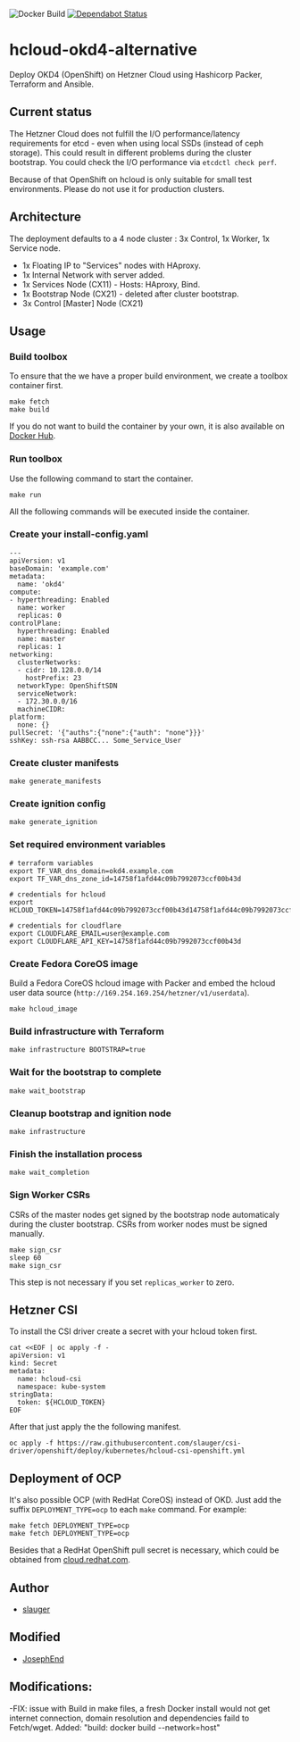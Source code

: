 ![Docker Build](https://github.com/slauger/hcloud-okd4/workflows/Docker%20Build/badge.svg) [![Dependabot Status](https://api.dependabot.com/badges/status?host=github&repo=slauger/hcloud-okd4)](https://dependabot.com)


# hcloud-okd4-alternative

Deploy OKD4 (OpenShift) on Hetzner Cloud using Hashicorp Packer, Terraform and Ansible.

## Current status

The Hetzner Cloud does not fulfill the I/O performance/latency requirements for etcd - even when using local SSDs (instead of ceph storage). This could result in different problems during the cluster bootstrap. You could check the I/O performance via `etcdctl check perf`.

Because of that OpenShift on hcloud is only suitable for small test environments. Please do not use it for production clusters.

## Architecture

The deployment defaults to a 4 node cluster : 3x Control, 1x Worker, 1x Service node.

- 1x Floating IP to "Services" nodes with HAproxy.
- 1x Internal Network with server added.
- 1x Services Node (CX11) - Hosts: HAproxy, Bind.
- 1x Bootstrap Node (CX21) - deleted after cluster bootstrap.
- 3x Control [Master] Node (CX21)

## Usage

### Build toolbox

To ensure that the we have a proper build environment, we create a toolbox container first.

```
make fetch
make build
```

If you do not want to build the container by your own, it is also available on [Docker Hub](https://hub.docker.com/repository/docker/cmon2k/openshift-toolbox).

### Run toolbox

Use the following command to start the container.

```
make run
```

All the following commands will be executed inside the container.

### Create your install-config.yaml

```
---
apiVersion: v1
baseDomain: 'example.com'
metadata:
  name: 'okd4'
compute:
- hyperthreading: Enabled
  name: worker
  replicas: 0
controlPlane:
  hyperthreading: Enabled
  name: master
  replicas: 1
networking:
  clusterNetworks:
  - cidr: 10.128.0.0/14
    hostPrefix: 23
  networkType: OpenShiftSDN
  serviceNetwork:
  - 172.30.0.0/16
  machineCIDR:
platform:
  none: {}
pullSecret: '{"auths":{"none":{"auth": "none"}}}'
sshKey: ssh-rsa AABBCC... Some_Service_User
```

### Create cluster manifests

```
make generate_manifests
```

### Create ignition config

```
make generate_ignition
```

### Set required environment variables

```
# terraform variables
export TF_VAR_dns_domain=okd4.example.com
export TF_VAR_dns_zone_id=14758f1afd44c09b7992073ccf00b43d

# credentials for hcloud
export HCLOUD_TOKEN=14758f1afd44c09b7992073ccf00b43d14758f1afd44c09b7992073ccf00b43d

# credentials for cloudflare
export CLOUDFLARE_EMAIL=user@example.com
export CLOUDFLARE_API_KEY=14758f1afd44c09b7992073ccf00b43d
```

### Create Fedora CoreOS image

Build a Fedora CoreOS hcloud image with Packer and embed the hcloud user data source (`http://169.254.169.254/hetzner/v1/userdata`).

```
make hcloud_image
```

### Build infrastructure with Terraform

```
make infrastructure BOOTSTRAP=true
```

### Wait for the bootstrap to complete

```
make wait_bootstrap
```

### Cleanup bootstrap and ignition node

```
make infrastructure
```

### Finish the installation process

```
make wait_completion
```

### Sign Worker CSRs

CSRs of the master nodes get signed by the bootstrap node automaticaly during the cluster bootstrap. CSRs from worker nodes must be signed manually.

```
make sign_csr
sleep 60
make sign_csr
```

This step is not necessary if you set `replicas_worker` to zero.

## Hetzner CSI

To install the CSI driver create a secret with your hcloud token first.

```
cat <<EOF | oc apply -f -
apiVersion: v1
kind: Secret
metadata:
  name: hcloud-csi
  namespace: kube-system
stringData:
  token: ${HCLOUD_TOKEN}
EOF
```

After that just apply the the following manifest.

```
oc apply -f https://raw.githubusercontent.com/slauger/csi-driver/openshift/deploy/kubernetes/hcloud-csi-openshift.yml
```

## Deployment of OCP

It's also possible OCP (with RedHat CoreOS) instead of OKD. Just add the suffix `DEPLOYMENT_TYPE=ocp` to each `make` command. For example:

```
make fetch DEPLOYMENT_TYPE=ocp
make fetch DEPLOYMENT_TYPE=ocp
```

Besides that a RedHat OpenShift pull secret is necessary, which could be obtained from [cloud.redhat.com](https://cloud.redhat.com/).

## Author

- [slauger](https://github.com/slauger)

## Modified
- [JosephEnd](https://github.com/JosephEnd)

## Modifications:
-FIX: issue with Build in make files, a fresh Docker install would not get internet connection, domain resolution and dependencies faild to Fetch/wget. Added: "build: docker build --network=host"
